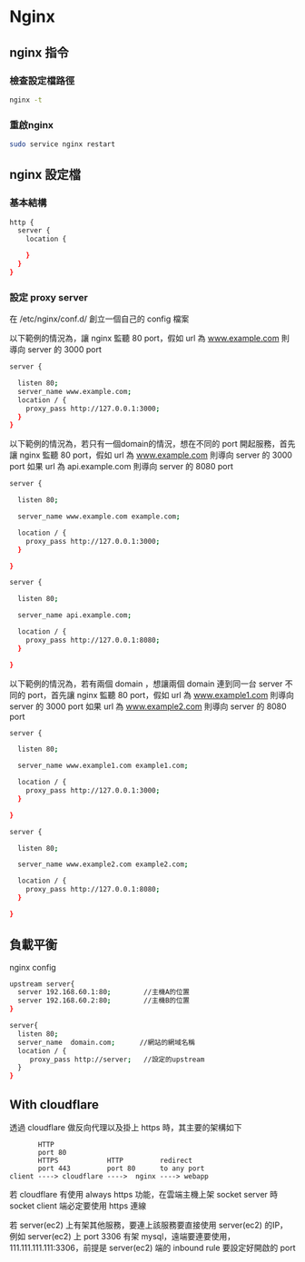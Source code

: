 # Nginx

## nginx 指令

### 檢查設定檔路徑
```sh
nginx -t
```

### 重啟nginx

```sh
sudo service nginx restart
```

## nginx 設定檔

### 基本結構

```sh
http {  
  server {
    location {

    }
  }
}
```

### 設定 proxy server

在 /etc/nginx/conf.d/ 創立一個自己的 config 檔案

以下範例的情況為，讓 nginx 監聽 80 port，假如 url 為 www.example.com 則導向 server 的 3000 port

```sh  
server {

  listen 80;
  server_name www.example.com;
  location / {
    proxy_pass http://127.0.0.1:3000;
  }
}
```

以下範例的情況為，若只有一個domain的情況，想在不同的 port 開起服務，首先讓 nginx 監聽 80 port，假如 url 為 www.example.com 則導向 server 的 3000 port
如果 url 為 api.example.com 則導向 server 的 8080 port

```sh
server {

  listen 80;

  server_name www.example.com example.com;

  location / {
    proxy_pass http://127.0.0.1:3000;
  }

}

server {

  listen 80;

  server_name api.example.com;

  location / {
    proxy_pass http://127.0.0.1:8080;
  }

}
```

以下範例的情況為，若有兩個 domain ，想讓兩個 domain 連到同一台 server 不同的 port，首先讓 nginx 監聽 80 port，假如 url 為 www.example1.com 則導向 server 的 3000 port
如果 url 為 www.example2.com 則導向 server 的 8080 port

```sh
server {

  listen 80;

  server_name www.example1.com example1.com;

  location / {
    proxy_pass http://127.0.0.1:3000;
  }

}

server {

  listen 80;

  server_name www.example2.com example2.com;

  location / {
    proxy_pass http://127.0.0.1:8080;
  }

}
```

## 負載平衡

nginx config

```sh
upstream server{
  server 192.168.60.1:80;        //主機A的位置
  server 192.168.60.2:80;        //主機B的位置
}

server{
  listen 80; 
  server_name  domain.com;      //網站的網域名稱
  location / {
     proxy_pass http://server;   //設定的upstream
  }
}
```

## With cloudflare

透過 cloudflare 做反向代理以及掛上 https 時，其主要的架構如下

```     
       HTTP
       port 80
       HTTPS            HTTP         redirect
       port 443         port 80      to any port 
client ----> cloudflare ---->  nginx ----> webapp
```
若 cloudflare 有使用 always https 功能，在雲端主機上架 socket server 時 socket client 端必定要使用 https 連線

若 server(ec2) 上有架其他服務，要連上該服務要直接使用 server(ec2) 的IP，例如 server(ec2) 上 port 3306 有架 mysql，遠端要連要使用，111.111.111.111:3306，前提是 server(ec2) 端的 inbound rule 要設定好開啟的 port


